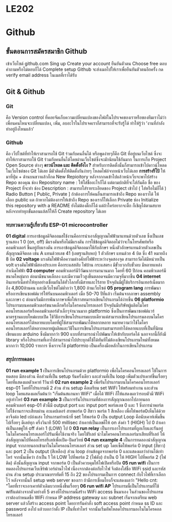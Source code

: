 # LE202
# Github
## ขั้นตอนการสมัครสมาชิก Github
เข้าเว็บไซต์ github.com
Sing up
Create your account
ยืนยันตัวตน
Choose free
ตอบคำถามหรือไม่ตอบก็ได้
Complete setup
Github จะส่งเมลไปให้เราเพื่อยืนยันตัวตนอีกครั้ง
กด verify email address ในเมลที่เราได้รับ
## Git & Github
### Git
คือ Version control ที่คอยจัดเก็บความเปลี่ยนแปลงของไฟล์ในโปรเจคของเราหรือของทีมเราไม่ว่าเพื่อนคนไหนจะเปลี่ยนแปลง, เพิ่ม, ลบอะไรในโปรเจคเราก็สามารถที่จะรับรู้ได้ ทำให้รู้ว่า ‘งานที่กำลังทำอยู่ถึงไหนแล้ว’
### Github
คือ เว็ปไซต์ที่ทำให้เราสามารถใช้ Git ร่วมกับคนอื่นได้ หรือพูดง่ายๆก็คือ Git ที่อยู่บนเว็บไซต์ ซึ่งจะทำให้เราสามารถใช้ Git ร่วมกับคนอื่นได้โดยผ่านเว็บไซต์ซึ่งจะมักนิยมใช้กันมาก ในการเก็บ Project Open Source ต่างๆ **ดาวน์โหลด และ ติดตั้งยังไง ?** สำหรับการติดตั้งนั้นก็สามารถเข้าไปดาวน์โหลดในเว็บไซต์ของ Git ได้เลย มีตัวติดตั้งให้ติดตั้งกันง่ายๆ โหลดไฟล์จากหน้าเว็บได้เลย **การสร้างรีโป้** ให้มาที่ปุ่ม + ด้านบนขวาแล้วก็กด New Repioitory หลังจากกดเข้าไปแล้วหน้าเว็บจะพาไปสร้าง Repo ของคุณ ช่อง Repository name : ให้ใส่ชื่ออะไรก็ได้ แต่ตามปกติที่จะใส่กันคือ ชื่อ ของ Project ที่จะทำ ช่อง Description : สามารถใส่รายระเอียดของ Project เข้าไป ( ใส่หรือไม่ก็ได้ ) Radio Button [ Public, Private ] ถ้าต้องการให้คนอื่นสามารถเข้าถึง Repo ของเราได้ ให้เลือก public แต ถ้าหากไม่ต้องการให้เข้าถึง Repo ของเราก็ให้เลือก Private ช่อง Initialize this repository with a README ยังไม่ต้องติ๊กก็ได้ แต่ถ้าใคร่อยากจะติ๊ก ก็เชิญได้ตามสบาย หลังจากทำทุกขั้นตอนแล้สก็ให้ก็ Create repository ได้เลย
### ทบทวนความรู้เกี่ยวกับ ESP-01 microcontroller
**01 digital** การเอาข้อมูลดิจิตอลมสใช้งานคือการนำเอาสัญญาณไฟฟ้ามาแทนด้วยตัวเลข ซึ่งเป็นเลขฐานสอง 1 0 (on, off) มีแรงดันหรือไม่มีแรงดัน การใช้ข้อมูลดิจิตอลไม่ว่าจะในโทรศัพท์หรือคอมพิวเตอร์ ขึ้นอยู่กับแรงดัน การเอาข้อมูลดิจิตอลมาใช้กับอักษร หนึ่งตัวอักษรแทนด้วยตัวเลขเป็นสัญญาณดิจิตอล เช่น A แทนด้วยเลข 41 (เลขฐานสิบหก) 1 ตัวอักษร แทนด้วย 4 บิต ซึ่ง 41 หมายถึง 8 บิต
**02 voltage** แรงดันไฟฟ้าคือความต่างศักย์ไฟฟ้าระหว่างจุดสองจุด สามารถวัดได้มีหน่วยเป็น volt แรงดันไฟฟ้ามีสองประเภท คือกระแสสลับ ไฟบ้าน กระแสตรง มีขั้วบวกกับขั้วลบ มีหลายแหล่งกำเนิดไฟฟ้า
**03 computer** คอมพิวเตอร์มีวิวัฒนาการมานานมาก โดยที่ 60 ปีก่อน คอมพิวเตอร์มีขนาดใหญ่มาก ต่อมามีขนาดเล็กลง และมีความเร็วสูงขึ้นตลอดจนมีความจุที่มากขึ้น
**04 internet** อินเทอร์เน็ตทำให้ทุกอย่างเชื่อมกันได้ทั่วโลกทั้งมีสายและไร้สาย ปัจจุบันมีผู้ใช้บริการอินเทอร์เน็ตมากถึง 4,800ล้านคน และมีเว็บไซต์ไม่ต่ำกว่า 1,800 ล้านเว็บไซต์
**05 program lang** การพัฒนาหรือการเขียนซอฟต์แวร์ให้รันบนคอมพิวเตอร์ เมื่อ 50-70 ปีที่แล้ว เริ่มต้นจากภาษา assembly และภาษา c ต่อมาเริ่มมีการพัณาภาษาเพื่อให้เราสทมารถเขียนโปรแกรมได้ง่ายขึ้น
**06 platformio** โปรแกรมบนคอมพิวเตอร์ขนาดเล็กหรือไมโครคอนโทรลเลอร์ ปัจจุบันมีบริษัทผู้ผลิตไมโครคอนโทรลเลอร์หรือคอมพิวเตอร์ตัวเล็กๆจำนวนมาก platformio ซึ่งเป็นการพัฒนาซอฟต์แวร์มาตรฐานแบบใหม่แบบเปิด ใช้วิธีการเขียนโปรแกรมแบบเดียวแต่สามารถเขียนโปรแกรมลงบนไมโครคอนโทรลเลอร์ได้หลายแบบโดยที่ผู้ใช้สามารถพัฒนาได้หลากหลาย หมายความว่าใช้ไมโครคอนโทรลเลอร์ได้หลากหลายผู้ผลิตและวิธีในการเขียนโปรแกรมสามารถทำได้หลายแบบที่เป็นที่นิยมเขียนแบบ arduino ซึ่งมีมากกว่า 900 แบบที่สามารถนำไปพัฒนาให้เข้ากับบอร์ดได้ นอกจากนี้ก็ยังมี library หรือโปรแกรมที่เอาไปสามารถนำไปประยุกต์ใช้ได้ทันทีไม่ต้องเขียนโปรแกรมใหม่ทั้งหมดมากกว่า 10,000 รายการ ซึ่งเราจะใช้ platformio เป็นเครื่องมือหลักในการเขียนโปรแกรม
### สรุปการทดลอง
**01 run example 1** เป็นการเขียนโปรแกรมด้วย platformio เพื่อไมโครคอนโทรลเลอร์ ใช้ในการทดสอบ มีสองส่วน คือส่วนที่เป็น setup รันครั้งเดียว และส่วนที่เป็น loop เพิ่มตัวแปรเคาท์ขึ้นเรื่อยๆ โดยที่แสดงผลตัวเคาท์ 1วินาที
**02 run example 2** เพื่อรันโปรแกรมบนไมโครคอนโทรลเลอร์ esp-01 โดยที่โปรแกรมมี 2 ส่วน ส่วน setup คือเตรียม set WiFi ให้พร้อมทำงาน และส่วน loop โดยแสดงผลเริ่มต้นว่า "เริ่มต้นสแกนหา WiFi" เมื่อได้ WiFi ก็ให้แสดงผลว่ารอบตัวมี WiFi อยู่เท่าไหร่
**03 run example 3** เป็นการรันโปรแกรมที่ต้องการสัญญาณออกไปภายนอกคอมพิวเตอร์ esp-01 ตัวนี้มี output port และ input port พอร์ตเลข 0 และ 1 ซึ่งการนำพอร์ตไปใช้งานเราจะเสียบผ่าน อะแดปเตอร์ สายพอร์ต 0 สีขาว พอร์ต 1 สีเหลือง เพื่อให้พอร์ต0เห็นได้ด้วยตาจึงต่อ led เปล่งแสง โปรแกรมทำหน้าที่ set ให้พอร์ต 0 เป็น output Loop คือนับเคาท์เพิ่มขึ้นไปเรื่อยๆ ดีเลย์ทุก ครึ่งวินาที 500 millisec ถ้าเคาท์เป็นเลขคี่ให้ on ส่งค่า 1 (HIGH) ไป 0 ถ้าเคาท์เป็นเลขคู่ให้ off ส่งค่า 1 (LOW) ไป 0
**03 run relay** เป็นการเอาโปรแกรมที่ถูกเก็บและรันอยู่ในไมโครคอนโทรลเลอร์ไปรันเพื่อใช้งานจริง โดยใช้รีเลย์ นำไมโครคอนโทรลเลอร์มาเสียบที่รีเลย์ ให้ส่งสัญญาณไปที่คอลโทรลรีเลย์เพื่อเปิด-ปิดสวิทช์
**04 run example 4** เป็นการทดลองนำสัญญาณ input จากภายนอกเข้ามาในไมโครคอนโทรลเลอร์ ส่วน set up โดยเซ็ตให้พอร์ต 0 input (สีขาว) และ port 2 เป็น output (สีเหลือง) ส่วน loop อ่านข้อมูลจากพอร์ต 0 และแสดงผลว่าอ่านได้เท่าไหร่ จากนั้นเช็คว่า ถ้าเป็น 1 ให้ LOW ไปที่พอร์ต 2 (ไฟดับ) ถ้าเป็น 0 ให้ HIGH ไปที่พอร์ต 2 (ไฟติด) ดังนั้นสัญญาณ input จากพอร์ต 0 เป็นตัวควบคุมให้ไฟเปิดหรือปิด
**05 run wifi** เป็นการทดลองโปรแกรมเว็บเซิร์ฟเวอร์ผ่านไวไฟ เนื่องจากต้องต่อกับไวไฟ จึงต้องใส่ชื่อ WiFi ssid และรหัสผ่าน  ส่วน setup ประมาณบรรทัดที่ 15 ถึง 22 ของโปรแกรมเป็นการ connect กับไวไฟที่เราเลือกไว้ หลังจากนั้นก็ setup web server ของเรา ถ้ามีการเชื่อมโยงก็จะแสดงผลว่า "Hello cnt: "โดยที่เราจะเอาเคาท์ตัวเดิมบวกหนึ่งขึ้นเรื่อยๆ
**06 run wifi AP** โปรแกรมนี้เป็นโปรแกรมที่ใช้ wifiแต่ต่างจากตัวอย่างที่ 5 ตรงที่โปรแกรมนี้สร้าง WiFi access ขึ้นมาเอง ในส่วนของโปรแกรมเราต้องกำหนดชื่อ WiFi กำหนด IP address gateway และ subnet เริ่มจากเตรียม web server แล้วก็สร้าง access point โดยการรันคำสั่ง soft access point กำหนด ss ID และ password ลงไป แล้วบอกว่าตั้ง IP เป็นที่เท่าไหร่ จากนั้นเริ่มอัพโหลดโปรแกรมลงในไมโครคอลโทรลเลอร์ 
